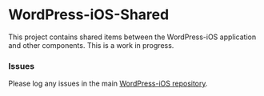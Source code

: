 WordPress-iOS-Shared
======================

This project contains shared items between the WordPress-iOS application and other components.  This is a work in progress.


### Issues
Please log any issues in the main [WordPress-iOS repository](https://github.com/wordpress-mobile/WordPress-iOS/issues).
